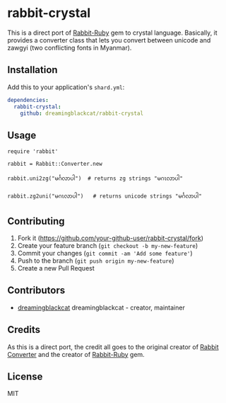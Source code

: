 # rabbit-crystal

This is a direct port of [Rabbit-Ruby](https://github.com/Rabbit-Converter/Rabbit-Ruby) gem to crystal language. Basically, it provides a converter class that lets you convert between unicode and zawgyi (two conflicting fonts in Myanmar).

## Installation

Add this to your application's `shard.yml`:

```yaml
dependencies:
  rabbit-crystal:
    github: dreamingblackcat/rabbit-crystal
```

## Usage

```crystal
require 'rabbit'

rabbit = Rabbit::Converter.new

rabbit.uni2zg("မင်္ဂလာပါ")  # returns zg strings "မဂၤလာပါ"

rabbit.zg2uni("မဂၤလာပါ")   # returns unicode strings "မင်္ဂလာပါ"

```

## Contributing

1. Fork it (<https://github.com/your-github-user/rabbit-crystal/fork>)
2. Create your feature branch (`git checkout -b my-new-feature`)
3. Commit your changes (`git commit -am 'Add some feature'`)
4. Push to the branch (`git push origin my-new-feature`)
5. Create a new Pull Request

## Contributors

- [dreamingblackcat](https://github.com/dreamingblackcat) dreamingblackcat - creator, maintainer

## Credits

As this is a direct port, the credit all goes to the original creator of [Rabbit Converter](https://github.com/Rabbit-Converter) and the creator of [Rabbit-Ruby](https://github.com/Rabbit-Converter/Rabbit-Ruby) gem.


## License
MIT
